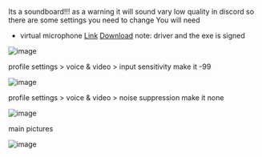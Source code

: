 Its a soundboard!!! as a warning it will sound vary low quality in discord so there are some settings you need to change
You will need
- virtual microphone [Link](https://vb-audio.com/Cable/) [Download](https://download.vb-audio.com/Download_CABLE/VBCABLE_Driver_Pack45.zip) note: driver and the exe is signed

![image](https://github.com/user-attachments/assets/bb6f303a-89d0-45e4-a815-344c90f184ab)

profile settings > voice & video > input sensitivity   make it -99

![image](https://github.com/user-attachments/assets/21c3c93a-90c9-43d1-850d-e646cf47422c)

profile settings > voice & video > noise suppression   make it none

![image](https://github.com/user-attachments/assets/846043f3-d227-4286-b87d-5082fce5f232)

main pictures

![image](https://github.com/user-attachments/assets/07030fab-9157-465b-8955-13757936b59b)
